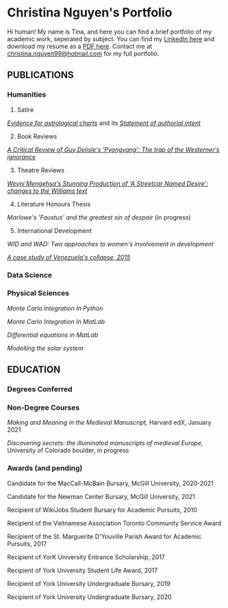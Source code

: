 # Christina Nguyen's Portfolio
Hi human! My name is Tina, and here you can find a brief portfolio of my academic work, seperated by subject.
You can find my [LinkedIn here](https://www.linkedin.com/in/cnguyen99/) and download my resume as a [PDF here](https://github.com/TorontoYYZ/Portfolio/blob/main/Resume.pdf). Contact me at christina.nguyen99@hotmail.com for 
my full portfolio.

## PUBLICATIONS

### Humanities

1. Satire


[*Evidence for astrological charts*](https://github.com/TorontoYYZ/Portfolio/blob/main/Satire_Paper.pdf) and its [*Statement of authorial intent*](https://github.com/TorontoYYZ/Portfolio/blob/main/Statement%20of%20Authorial%20Intent.docx)

2. Book Reviews


[*A Critical Review of Guy Delisle's 'Pyongyang': The trap of the Westerner's ignorance*](https://github.com/TorontoYYZ/Portfolio/blob/main/A%20Critical%20Review%20of%20Guy%20Delisle's%20'Pyongyang'.pdf)

3. Theatre Reviews


[*Weyni Mengehsa's Stunning Production of 'A Streetcar Named Desire': changes to the Williams text*](https://github.com/TorontoYYZ/Portfolio/blob/main/Review%20of%20'Streetcar'.pdf)

4. Literature Honours Thesis


*Marlowe's 'Faustus' and the greatest sin of despair* (in progress)

5. International Development


*WID and WAD: Two approaches to women's involvement in development*


[*A case study of Venezuela's collapse, 2015*](https://github.com/TorontoYYZ/Portfolio/blob/main/Venezuela%20Policy.pdf)

### Data Science

### Physical Sciences
*Monte Carlo Integration In Python*

*Monte Carlo Integration In MatLab*

*Differential equations in MatLab*

*Modelling the solar system*

## EDUCATION 

### Degrees Conferred
### Non-Degree Courses
*Making and Meaning in the Medieval Manuscript,* Harvard edX, January 2021

*Discovering secrets: the illuminated manuscripts of medieval Europe,* University of Colorado boulder, in progress

### Awards (and pending)
Candidate for the MacCall-McBain Bursary, McGill University, 2020-2021	

Candidate for the Newman Center Bursary, McGill University, 2021	

Recipient of WikiJobs Student Bursary for Academic Pursuits, 2010	

Recipient of the Vietnamese Association Toronto Community Service Award	

Recipient of the St. Marguerite D'Youville Parish Award for Academic Pursuits, 2017	

Recipient of YorK University Entrance Scholarship, 2017	

Recipient of York University Student Life Award, 2017	

Recipient of York University Undergraduate Bursary, 2019	

Recipient of York University Undergraduate Bursary, 2020	



